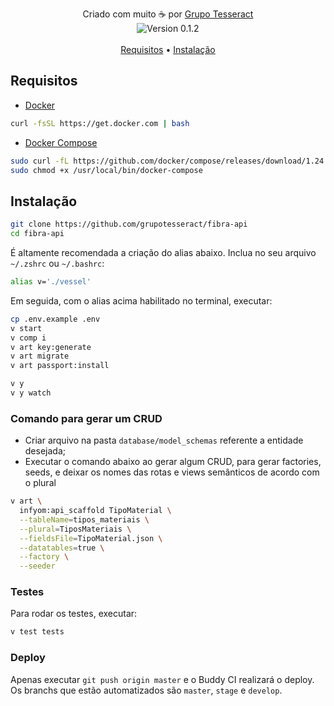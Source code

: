<p align="center">
  Criado com muito ☕ por <a href="https://grupotesseract.com.br">Grupo Tesseract</a><br>
  <img src="https://img.shields.io/badge/version-0.0.1-5B7587.svg" align="center" alt="Version 0.1.2"><br>
  <br>
  <a href="#requisitos">Requisitos</a> •
  <a href="#instalação">Instalação</a>
</p>

<small align="center"></small>

## Requisitos

- [Docker](https://docs.docker.com/install/linux/docker-ce/ubuntu/#install-using-the-convenience-script)  

``` sh
curl -fsSL https://get.docker.com | bash
```

- [Docker Compose](https://docs.docker.com/compose/install/)

``` sh
sudo curl -fL https://github.com/docker/compose/releases/download/1.24.1/run.sh -o /usr/local/bin/docker-compose
sudo chmod +x /usr/local/bin/docker-compose
```

## Instalação

``` sh
git clone https://github.com/grupotesseract/fibra-api
cd fibra-api
```

É altamente recomendada a criação do alias abaixo. Inclua no seu arquivo `~/.zshrc` ou `~/.bashrc`:

``` sh
alias v='./vessel'
```

Em seguida, com o alias acima habilitado no terminal, executar:

``` sh
cp .env.example .env
v start
v comp i
v art key:generate
v art migrate
v art passport:install

v y
v y watch
```

### Comando para gerar um CRUD

- Criar arquivo na pasta `database/model_schemas` referente a entidade desejada;
- Executar o comando abaixo ao gerar algum CRUD, para gerar factories, seeds, e deixar os nomes das rotas e views semânticos de acordo com o plural

``` sh
v art \
  infyom:api_scaffold TipoMaterial \
  --tableName=tipos_materiais \
  --plural=TiposMateriais \
  --fieldsFile=TipoMaterial.json \
  --datatables=true \
  --factory \
  --seeder
```

### Testes

Para rodar os testes, executar:

``` sh
v test tests
```

### Deploy

Apenas executar `git push origin master` e o Buddy CI realizará o deploy. Os branchs que estão automatizados são `master`, `stage` e `develop`.
